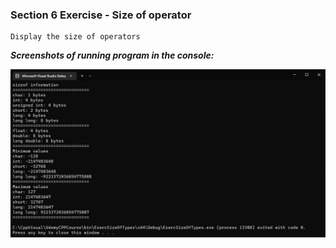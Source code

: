 ### Section 6 Exercise - Size of operator
```
Display the size of operators
```

***Screenshots of running program in the console:***

![size_of_operators](docs/size_of_operators.jpg)
